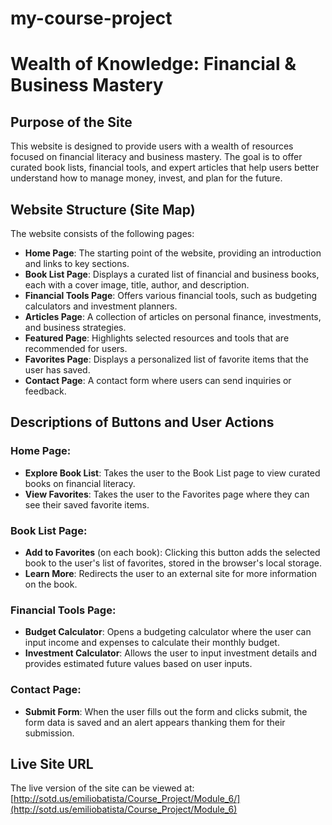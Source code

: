 # my-course-project
# Wealth of Knowledge: Financial & Business Mastery

## Purpose of the Site
This website is designed to provide users with a wealth of resources focused on financial literacy and business mastery. The goal is to offer curated book lists, financial tools, and expert articles that help users better understand how to manage money, invest, and plan for the future.

## Website Structure (Site Map)
The website consists of the following pages:

- **Home Page**: The starting point of the website, providing an introduction and links to key sections.
- **Book List Page**: Displays a curated list of financial and business books, each with a cover image, title, author, and description.
- **Financial Tools Page**: Offers various financial tools, such as budgeting calculators and investment planners.
- **Articles Page**: A collection of articles on personal finance, investments, and business strategies.
- **Featured Page**: Highlights selected resources and tools that are recommended for users.
- **Favorites Page**: Displays a personalized list of favorite items that the user has saved.
- **Contact Page**: A contact form where users can send inquiries or feedback.

## Descriptions of Buttons and User Actions
### Home Page:
- **Explore Book List**: Takes the user to the Book List page to view curated books on financial literacy.
- **View Favorites**: Takes the user to the Favorites page where they can see their saved favorite items.

### Book List Page:
- **Add to Favorites** (on each book): Clicking this button adds the selected book to the user's list of favorites, stored in the browser's local storage.
- **Learn More**: Redirects the user to an external site for more information on the book.

### Financial Tools Page:
- **Budget Calculator**: Opens a budgeting calculator where the user can input income and expenses to calculate their monthly budget.
- **Investment Calculator**: Allows the user to input investment details and provides estimated future values based on user inputs.

### Contact Page:
- **Submit Form**: When the user fills out the form and clicks submit, the form data is saved and an alert appears thanking them for their submission.

## Live Site URL
The live version of the site can be viewed at:  
[http://sotd.us/emiliobatista/Course_Project/Module_6/](http://sotd.us/emiliobatista/Course_Project/Module_6)
